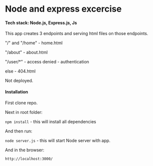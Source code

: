 # Node and express excercise

#### Tech stack: Node.js, Express.js, Js

This app creates 3 endpoints and serving html files on those endpoints.

"/" and "/home" - home.html

"/about" - about.html

"/user/\*" - access denied - authentication

else - 404.html

Not deployed.

#### Installation

First clone repo.

Next in root folder:

`npm install` - this will install all dependencies

And then run:

`node server.js` - this will start Node server with app.

And in the browser:

`http://localhost:3000/`
